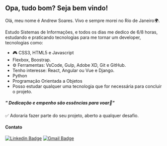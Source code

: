 ## Opa, tudo bom? Seja bem vindo!
Olá, meu nome é Andrew Soares. Vivo e sempre morei no Rio de Janeiro🌍.

Estudo Sistemas de Informações, e todos os dias me dedico de  6/8 horas, estudando e praticando tecnologias para me tornar um developer, tecnologias como:
- 🎮 CSS3, HTML5 e Javascript
- Flexbox, Boostrap.
- ⚙ Ferramentas: VsCode, Gulp, Adobe XD, Git e GitHub.
 - Tenho interesse: React, Angular ou Vue e Django.
- Python
- Programação Orientada a Objetos
 - Posso estudar qualquer uma tecnologia que for necessária para concluir o projeto.
##### " Dedicação e empenho são essências para voar🚀"
✅ Adoraria fazer parte do seu projeto, aberto a qualquer desafio.
#### Contato
[![Linkedin Badge](https://img.shields.io/badge/-LinkedIn-blue?style=flat-square&logo=Linkedin&logoColor=white&link=https://www.linkedin.com/in/andrew-soares-722643179/)](https://www.linkedin.com/in/andrew-soares-722643179/)     [![Gmail Badge](https://img.shields.io/badge/-Gmail-c14438?style=flat-square&logo=Gmail&logoColor=white&link=mailtoandrewsoares347@gmail.com)](mailto:andrewsoares347@gmail.com)
